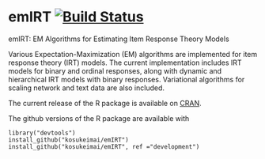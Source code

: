 # emIRT [![Build Status](https://travis-ci.org/kosukeimai/emIRT.svg?branch=master)](https://travis-ci.org/kosukeimai/emIRT)
emIRT: EM Algorithms for Estimating Item Response Theory Models


Various Expectation-Maximization (EM) algorithms are implemented for item
response theory (IRT) models. The current implementation includes IRT models for
binary and ordinal responses, along with dynamic and hierarchical IRT models
with binary responses. Variational algorithms for scaling network and text data
are also included.

The current release of the R package is available on
[CRAN](https://cran.r-project.org/web/packages/emIRT/).

The github versions of the R package are available with

    library("devtools")
    install_github("kosukeimai/emIRT")
    install_github("kosukeimai/emIRT", ref ="development")
